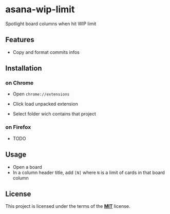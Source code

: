 # asana-wip-limit
Spotlight board columns when hit WIP limit 

## Features

* Copy and format commits infos

## Installation
### on Chrome 
* Open `chrome://extensions`

* Click load unpacked extension 

* Select folder wich contains that project


### on Firefox 
* TODO

## Usage
* Open a board
* In a column header title, add `[N]` where `N` is a limit of cards in that board column

## License

This project is licensed under the terms of the [**MIT**](https://opensource.org/licenses/MIT) license.